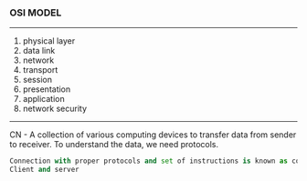 ### OSI MODEL

---

1. physical layer
2. data link
3. network
4. transport
5. session
6. presentation
7. application
8. network security

---

CN - A collection of various computing devices to transfer data from sender to receiver. To understand the data, we need protocols.

```py
Connection with proper protocols and set of instructions is known as communication. (Inter and Intra process communication)
Client and server
```


